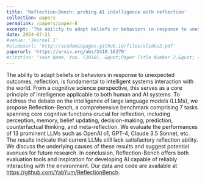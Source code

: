 ```yaml
---
title: 'Reflection-Bench: probing AI intelligence with reflection'
collection: papers
permalink: /papers/paper-8
excerpt: 'The ability to adapt beliefs or behaviors in response to unexpected outcomes, reflection, is fundamental to intelligent systems interaction with the world. From a cognitive science perspective, this serves as a core principle of intelligence applicable to both human and AI systems. To address the debate on the intelligence of large language models (LLMs), we propose Reflection-Bench, a comprehensive benchmark comprising 7 tasks spanning core cognitive functions crucial for reflection, including perception, memory, belief updating, decision-making, prediction, counterfactual thinking, and meta-reflection. We evaluate the performances of 13 prominent LLMs such as OpenAI o1, GPT-4, Claude 3.5 Sonnet, etc. The results indicate that current LLMs still lack satisfactory reflection ability. We discuss the underlying causes of these results and suggest potential avenues for future research. In conclusion, Reflection-Bench offers both evaluation tools and inspiration for developing AI capable of reliably interacting with the environment. Our data and code are available at https://github.com/YabYum/ReflectionBench.'
date: 2024-07-21
#venue: 'Journal 1'
#slidesurl: 'http://academicpages.github.io/files/slides2.pdf'
paperurl: 'https://arxiv.org/abs/2410.16270'
#citation: 'Your Name, You. (2010). &quot;Paper Title Number 2.&quot; <i>Journal 1</i>. 1(2).'
---
```


The ability to adapt beliefs or behaviors in response to unexpected outcomes, reflection, is fundamental to intelligent systems interaction with the world. From a cognitive science perspective, this serves as a core principle of intelligence applicable to both human and AI systems. To address the debate on the intelligence of large language models (LLMs), we propose Reflection-Bench, a comprehensive benchmark comprising 7 tasks spanning core cognitive functions crucial for reflection, including perception, memory, belief updating, decision-making, prediction, counterfactual thinking, and meta-reflection. We evaluate the performances of 13 prominent LLMs such as OpenAI o1, GPT-4, Claude 3.5 Sonnet, etc. The results indicate that current LLMs still lack satisfactory reflection ability. We discuss the underlying causes of these results and suggest potential avenues for future research. In conclusion, Reflection-Bench offers both evaluation tools and inspiration for developing AI capable of reliably interacting with the environment. Our data and code are available at https://github.com/YabYum/ReflectionBench.